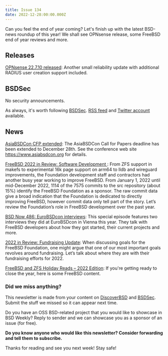 ```yaml
---
title: Issue 134
date: 2022-12-28:00:00.000Z
---
```


Can you feel the end of year coming? Let's finish up with the latest BSD-news roundup of this year! We shall see OPNsense release, some FreeBSD end of year reviews and more.

<!-- more -->

## Releases

[OPNsense 22.7.10 released](https://opnsense.org/opnsense-22-7-10-released/?utm_source=bsdweekly): Another small reliability update with additional RADIUS user creation support included.

## BSDSec

No security announcements.

As always, it's worth following [BSDSec](https://bsdsec.net). [RSS feed](https://bsdsec.net/articles.atom) and [Twitter account](https://twitter.com/bsdsec) available.

## News

[AsiaBSDCon CFP extended](https://www.asiabsdcon.org?utm_source=bsdweekly): The AsiaBSDCon Call for Papers deadline has been extended to December 28th. See the conference web site https://www.asiabsdcon.org for details.

[FreeBSD 2022 in Review: Software Development ](https://freebsdfoundation.org/blog/2022-in-review-software-development/?utm_source=bsdweekly): From ZFS support in makefs to experimental 16k page support on arm64 to lldb and wireguard improvements, the Foundation development staff and contractors had another busy year working to improve FreeBSD. From January 1, 2022 until mid-December 2022, 1114 of the 7575 commits to the src repository (about 15%) identify the FreeBSD Foundation as a sponsor. The raw commit data give a broad indication that the Foundation is dedicated to directly improving FreeBSD, however commit data only tell part of the story. Let’s review the Foundation’s role in FreeBSD development over the past year.

[BSD Now 486: EuroBSDcon interviews](https://www.bsdnow.tv/486?utm_source=bsdweekly): This special episode features two interviews they did at EuroBSDcon in Vienna this year. They talk with FreeBSD developers about how they got started, their current projects and more.

[2022 in Review: Fundraising Update](https://freebsdfoundation.org/blog/2022-in-review-fundraising-update/?utm_source=bsdweekly): When discussing goals for the FreeBSD Foundation, one might argue that one of our most important goals revolves around fundraising. Let’s talk about where they are with their fundraising efforts for 2022. 

[FreeBSD and ZFS Holiday Reads – 2022 Edition](https://klarasystems.com/articles/freebsd-and-zfs-holiday-reads-2022-edition/?utm_source=bsdweekly): If you're getting ready to close the year, here is some FreeBSD content.

### Did we miss anything?

This newsletter is made from your content on [DiscoverBSD](https://discoverbsd.com) and [BSDSec](https://bsdsec.net). Submit the stuff we missed so it can appear next time.

Do you have an OSS BSD-related project that you would like to showcase in BSD Weekly? Reply to sender and we can showcase you as a sponsor of an issue (for free).

**Do you know anyone who would like this newsletter? Consider forwarding and tell them to subscribe.**

Thanks for reading and see you next week! Stay safe!